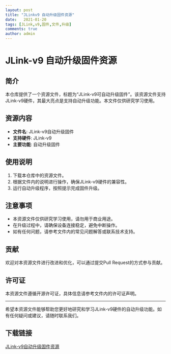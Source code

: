 ```yaml
---
layout: post
title: "JLinkv9 自动升级固件资源"
date:   2021-01-20
tags: [JLink,v9,固件,文件,升级]
comments: true
author: admin
---
```

# JLink-v9 自动升级固件资源

## 简介
本仓库提供了一个资源文件，标题为“JLink-v9可自动升级固件”。该资源文件支持JLink-v9硬件，其最大亮点是支持自动升级功能。本文件仅供研究学习使用。

## 资源内容
- **文件名**: JLink-v9自动升级固件
- **支持硬件**: JLink-v9
- **主要功能**: 自动升级固件

## 使用说明
1. 下载本仓库中的资源文件。
2. 根据文件内的说明进行操作，确保JLink-v9硬件的兼容性。
3. 运行自动升级程序，按照提示完成固件升级。

## 注意事项
- 本资源文件仅供研究学习使用，请勿用于商业用途。
- 在升级过程中，请确保设备连接稳定，避免中断操作。
- 如有任何问题，请参考文件内的常见问题解答或联系技术支持。

## 贡献
欢迎对本资源文件进行改进和优化，可以通过提交Pull Request的方式参与贡献。

## 许可证
本资源文件遵循开源许可证，具体信息请参考文件内的许可证声明。

---

希望本资源文件能够帮助您更好地研究和学习JLink-v9硬件的自动升级功能。如有任何疑问或建议，请随时联系我们。

## 下载链接

[JLink-v9自动升级固件资源](https://pan.quark.cn/s/fe578be04176)